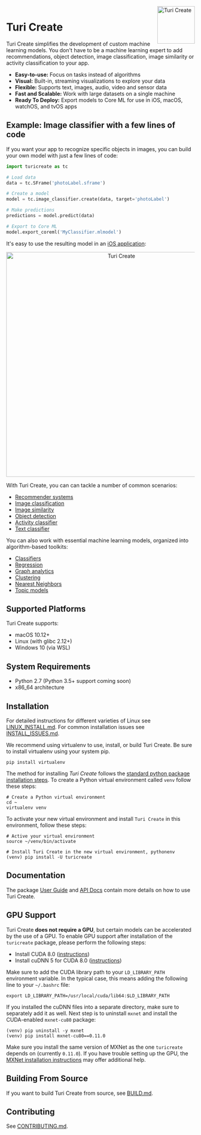 <img align="right" src="https://docs-assets.developer.apple.com/turicreate/turi-dog.svg" alt="Turi Create" width="100">

# Turi Create 

Turi Create simplifies the development of custom machine learning models. You
don't have to be a machine learning expert to add recommendations, object
detection, image classification, image similarity or activity classification to
your app.

* **Easy-to-use:** Focus on tasks instead of algorithms
* **Visual:** Built-in, streaming visualizations to explore your data
* **Flexible:** Supports text, images, audio, video and sensor data
* **Fast and Scalable:** Work with large datasets on a single machine
* **Ready To Deploy:** Export models to Core ML for use in iOS, macOS, watchOS, and tvOS apps

Example: Image classifier with a few lines of code
--------------------------------------------------

If you want your app to recognize specific objects in images, you can build your own model with just a few lines of code:

```python
import turicreate as tc

# Load data 
data = tc.SFrame('photoLabel.sframe')

# Create a model
model = tc.image_classifier.create(data, target='photoLabel')

# Make predictions
predictions = model.predict(data)

# Export to Core ML
model.export_coreml('MyClassifier.mlmodel')
```
 
It's easy to use the resulting model in an [iOS application](https://developer.apple.com/documentation/vision/classifying_images_with_vision_and_core_ml):

<p align="center"><img src="https://docs-assets.developer.apple.com/published/a2c37bce1f/689f61a6-1087-4112-99d9-bbfb326e3138.png" alt="Turi Create" width="600"></p>

With Turi Create, you can can tackle a number of common scenarios:
* [Recommender systems](userguide/recommender/introduction.md)
* [Image classification](userguide/image_classifier/introduction.md)
* [Image similarity](userguide/image_similarity/introduction.md)
* [Object detection](userguide/object_detection/introduction.md)
* [Activity classifier](userguide/activity_classifier/introduction.md)
* [Text classifier](userguide/text_classifier/introduction.md)

You can also work with essential machine learning models, organized into algorithm-based toolkits:
* [Classifiers](userguide/supervised-learning/classifier.md)
* [Regression](userguide/supervised-learning/regression.md)
* [Graph analytics](userguide/graph_analytics/intro.md)
* [Clustering](userguide/clustering/intro.md)
* [Nearest Neighbors](userguide/nearest_neighbors/nearest_neighbors.md)
* [Topic models](userguide/text/intro.md)

Supported Platforms
-------------------

Turi Create supports:

* macOS 10.12+
* Linux (with glibc 2.12+)
* Windows 10 (via WSL)

System Requirements
-------------------

* Python 2.7 (Python 3.5+ support coming soon)
* x86\_64 architecture

Installation
------------

For detailed instructions for different varieties of Linux see [LINUX\_INSTALL.md](LINUX_INSTALL.md).
For common installation issues see [INSTALL\_ISSUES.md](INSTALL_ISSUES.md).

We recommend using virtualenv to use, install, or build Turi Create. 
Be sure to install virtualenv using your system pip.

```shell
pip install virtualenv
```

The method for installing *Turi Create* follows the
[standard python package installation steps](https://packaging.python.org/installing/).
To create a Python virtual environment called `venv` follow these steps:

```shell
# Create a Python virtual environment
cd ~
virtualenv venv
```

To activate your new virtual environment and install `Turi Create` in this environment, follow these steps:
```shell
# Active your virtual environment
source ~/venv/bin/activate

# Install Turi Create in the new virtual environment, pythonenv
(venv) pip install -U turicreate
```

Documentation
-------------

The package [User Guide](https://apple.github.io/turicreate/docs/userguide) and [API Docs](https://apple.github.io/turicreate/docs/api) contain
more details on how to use Turi Create.

GPU Support
-----------

Turi Create **does not require a GPU**, but certain models can be accelerated by the use of a GPU. 
To enable GPU support after installation of the `turicreate` package, please perform the following steps:

 * Install CUDA 8.0 ([instructions](http://docs.nvidia.com/cuda/cuda-installation-guide-linux/))
 * Install cuDNN 5 for CUDA 8.0 ([instructions](https://developer.nvidia.com/cudnn))

Make sure to add the CUDA library path to your `LD_LIBRARY_PATH` environment
variable.  In the typical case, this means adding the following line to your
`~/.bashrc` file:

```shell
export LD_LIBRARY_PATH=/usr/local/cuda/lib64:$LD_LIBRARY_PATH
```

If you installed the cuDNN files into a separate directory, make sure to
separately add it as well. Next step is to uninstall `mxnet` and install the
CUDA-enabled `mxnet-cu80` package:

```
(venv) pip uninstall -y mxnet
(venv) pip install mxnet-cu80==0.11.0
```

Make sure you install the same version of MXNet as the one `turicreate` depends
on (currently `0.11.0`). If you have trouble setting up the GPU, the [MXNet
installation instructions](https://mxnet.incubator.apache.org/get_started/install.html) may
offer additional help.

Building From Source
---------------------

If you want to build Turi Create from source, see [BUILD.md](BUILD.md).

Contributing
------------

See [CONTRIBUTING.md](CONTRIBUTING.md).
